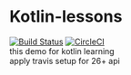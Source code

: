 # Kotlin-lessons
[![Build Status](https://travis-ci.org/mrabelwahed/Kotlin-lessons.svg?branch=master)](https://travis-ci.org/mrabelwahed/Kotlin-lessons)
[![CircleCI](https://img.shields.io/circleci/project/github/RedSparr0w/node-csgo-parser.svg?style=plastic)](https://github.com/mrabelwahed/Kotlin-lessons)
<br/>this demo for kotlin learning 
<br/>apply travis setup for 26+ api
